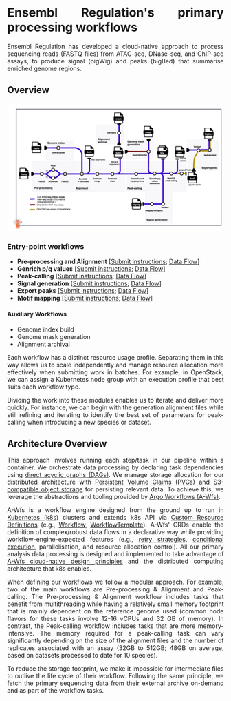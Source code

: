 <div style="text-align: justify">

# Ensembl Regulation's primary processing workflows

Ensembl Regulation has developed a cloud-native approach to process sequencing reads (FASTQ files) from ATAC-seq, DNase-seq, and ChIP-seq assays, to produce signal (bigWig) and peaks (bigBed) that summarise enriched genome regions.

## Overview

![PipelineDataFlow](docs/assets/pipeline_data_flow.png)


### Entry-point workflows

- **Pre-processing and Alignment** [[Submit instructions](workflow-templates/alignment/README.md#submitting-pre-processing-and-alignment-jobs); [Data Flow](workflow-templates/alignment/README.md#data-flow)]
- **Genrich p/q values** [[Submit instructions](workflow-templates/peak-calling/README.md#submitting-genrich-pq-values-jobs); [Data Flow](workflow-templates/peak-calling/README.md#data-flow-genrich-pq-values)]
- **Peak-calling** [[Submit instructions](workflow-templates/peak-calling/README.md#submitting-peak-calling-jobs); [Data Flow](workflow-templates/peak-calling/README.md#data-flow-peak-calling)]
- **Signal generation** [[Submit instructions](workflow-templates/signal/README.md#submitting-signal-generation-jobs); [Data Flow](workflow-templates/signal/README.md#data-flow)]
- **Export peaks** [[Submit instructions](workflow-templates/export-peak/README.md#submitting-export-peaks-jobs); [Data Flow](workflow-templates/export-peak/README.md#data-flow)]
- **Motif mapping** [[Submit instructions](workflow-templates/motif-mapping/README.md#submitting-motif-mapping-jobs); [Data Flow](workflow-templates/motif-mapping/README.md#data-flow)]

#### Auxiliary Workflows

- Genome index build
- Genome mask generation
- Alignment archival

Each workflow has a distinct resource usage profile. Separating them in this way allows us to scale independently and manage resource allocation more effectively when submitting work in batches. For example, in OpenStack, we can assign a Kubernetes node group with an execution profile that best suits each workflow type.

Dividing the work into these modules enables us to iterate and deliver more quickly. For instance, we can begin with the generation alignment files while still refining and iterating to identify the best set of parameters for peak-calling when introducing a new species or dataset.

## Architecture Overview

This approach involves running each step/task in our pipeline within a container. We orchestrate data processing by declaring task dependencies
using [direct acyclic graphs (DAGs)](https://argo-workflows.readthedocs.io/en/latest/walk-through/dag/). We manage storage allocation for our distributed architecture with [Persistent Volume Claims (PVCs)](https://kubernetes.io/docs/concepts/storage/persistent-volumes/) and [S3-compatible object storage](https://en.wikipedia.org/wiki/Object_storage) for persisting relevant data. To achieve this, we leverage the abstractions and tooling provided
by [Argo Workflows (A-Wfs)](https://argo-workflows.readthedocs.io/en/latest/).

A-Wfs is a workflow engine designed from the ground up to run in [Kubernetes (k8s)](https://kubernetes.io/docs/concepts/overview/) clusters and extends k8s API via [Custom Resource Definitions](https://kubernetes.io/docs/concepts/extend-kubernetes/api-extension/custom-resources/) (e.g., [Workflow](https://argo-workflows.readthedocs.io/en/latest/workflow-concepts/#the-workflow), [WorkflowTemplate](https://argo-workflows.readthedocs.io/en/latest/workflow-templates/)). A-Wfs' CRDs enable the definition of complex/robust data flows in a declarative way while providing workflow-engine-expected features (e.g., [retry strategies](https://argo-workflows.readthedocs.io/en/latest/retries/), [conditional execution](https://argo-workflows.readthedocs.io/en/latest/walk-through/conditionals/), parallelisation, and resource allocation control). All our primary analysis data processing is designed and implemented to take advantage of [A-Wfs cloud-native design principles](https://argo-workflows.readthedocs.io/en/latest/architecture/) and the distributed computing architecture that k8s enables.

When defining our workflows we follow a modular approach. For example, two of the main workflows are Pre-processing & Alignment and Peak-calling. The Pre-processing & Alignment workflow includes tasks that benefit from multithreading while having a relatively small memory footprint that is mainly dependent on the reference genome used (common node flavors for these tasks involve 12-16 vCPUs and 32 GB of memory). In contrast, the Peak-calling workflow includes tasks that are more memory-intensive. The memory required for a peak-calling task can vary significantly depending on the size of the alignment files and the number of replicates associated with an assay (32GB to 512GB; 48GB on average, based on datasets processed to date for 10 species).

To reduce the storage footprint, we make it impossible for intermediate files to outlive the life cycle of their workflow. Following the same principle, we fetch the primary sequencing data from their external archive on-demand and as part of the workflow tasks.
